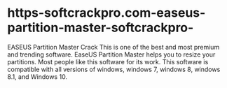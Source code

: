 # https-softcrackpro.com-easeus-partition-master-softcrackpro-
EASEUS Partition Master Crack  This is one of the best and most premium and trending software. EaseUS Partition Master helps you to resize your partitions. Most people like this software for its work. This software is compatible with all versions of windows, windows 7, windows 8, windows 8.1, and Windows 10. 
